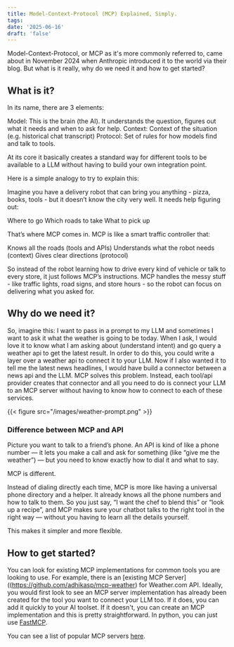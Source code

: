 ```yaml
---
title: Model-Context-Protocol (MCP) Explained, Simply.
tags: 
date: '2025-06-16'
draft: 'false'
---
```


Model-Context-Protocol, or MCP as it's more commonly referred to, came about in November 2024 when Anthropic introduced it to the world via their blog. But what is it really, why do we need it and how to get started?

## What is it?
In its name, there are 3 elements: 

Model: This is the brain (the AI). It understands the question, figures out what it needs and when to ask for help.
Context: Context of the situation (e.g. historical chat transcript)
Protocol: Set of rules for how models find and talk to tools.

At its core it basically creates a standard way for different tools to be available to a LLM without having to build your own integration point.

Here is a simple analogy to try to explain this:

Imagine you have a delivery robot that can bring you anything - pizza, books, tools - but it doesn’t know the city very well. It needs help figuring out:

Where to go
Which roads to take
What to pick up

That’s where MCP comes in. MCP is like a smart traffic controller that:

Knows all the roads (tools and APIs)
Understands what the robot needs (context)
Gives clear directions (protocol)

So instead of the robot learning how to drive every kind of vehicle or talk to every store, it just follows MCP’s instructions. MCP handles the messy stuff - like traffic lights, road signs, and store hours - so the robot can focus on delivering what you asked for.

## Why do we need it?

So, imagine this: I want to pass in a prompt to my LLM and sometimes I want to ask it what the weather is going to be today. When I ask, I would love it to know what I am asking about (understand intent) and go query a weather api to get the latest result. In order to do this, you could write a layer over a weather api to connect it to your LLM. Now if I also wanted it to tell me the latest news headlines, I would have build a connector between a news api and the LLM. MCP solves this problem. Instead, each tool/api provider creates that connector and all you need to do is connect your LLM to an MCP server without having to know how to connect to each of these services.

{{< figure src="/images/weather-prompt.png" >}}


### Difference between MCP and API

Picture you want to talk to a friend’s phone. An API is kind of like a phone number — it lets you make a call and ask for something (like “give me the weather”) — but you need to know exactly how to dial it and what to say.

MCP is different.

Instead of dialing directly each time, MCP is more like having a universal phone directory and a helper. It already knows all the phone numbers and how to talk to them. So you just say, “I want the chef to blend this” or “look up a recipe”, and MCP makes sure your chatbot talks to the right tool in the right way — without you having to learn all the details yourself.

This makes it simpler and more flexible.

## How to get started?

You can look for existing MCP implementations for common tools you are looking to use. For example, there is an [existing MCP Server]((https://github.com/adhikasp/mcp-weather) for Weather.com API. Ideally, you would first look to see an MCP server implementation has already been created for the tool you want to connect your LLM too. If it does, you can add it quickly to your AI toolset. If it doesn't, you can create an MCP implementation and this is pretty straightforward. In python, you can just use [FastMCP](https://github.com/jlowin/fastmcp).

You can see a list of popular MCP servers [here](https://mcp.so/).